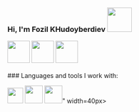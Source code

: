 ### Hi, I'm Fozil KHudoyberdiev <img src="https://media3.giphy.com/media/5HyXGsoFzXWPKFx07j/giphy.gif?cid=ecf05e47mg0lfgyrfqik5i1cmhef1yx1mtjcb29hdplc8wof&ep=v1_stickers_search&rid=giphy.gif&ct=s" width="55px">
<a href="https://t.me/Fozil950802"> 
<img src="https://static.vecteezy.com/system/resources/previews/017/221/839/original/telegram-logo-transparent-free-png.png" width="50px" height="50px"></a>
<a href="https://www.facebook.com/fozil.xudoyberdiev.98/"> 
<img src="https://img.freepik.com/premium-vector/blue-social-media-logo_197792-1759.jpg" width="50px" height="50px"></a>
<a href="https://www.instagram.com/"> 
  <img src="https://encrypted-tbn0.gstatic.com/images?q=tbn:ANd9GcQkaKFnBS6oXtQ4Qk6nM5MQ75PvNDfFUc5DCA&usqp=CAU" width="50px" height="50px"></a>
<br />
<br / >
### Languages and tools I work with:

<code><img src="https://w7.pngwing.com/pngs/390/229/png-transparent-logo-html5-brand-design-text-logo-number.png" width=35px></code>
<code><img src="https://img.freepik.com/free-icon/css_318-698167.jpg" width=40px></code>
<code><img src="![image](https://github.com/Fozil0802/Fozil0802/assets/135839238/7814b638-feaf-4a5b-81e0-e260ccfb3d43)
" width=40px></code>" width=40px></code>
